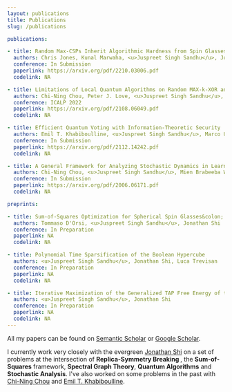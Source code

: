```yaml
---
layout: publications
title: Publications
slug: /publications

publications:

- title: Random Max-CSPs Inherit Algorithmic Hardness from Spin Glasses
  authors: Chris Jones, Kunal Marwaha, <u>Juspreet Singh Sandhu</u>, Jonathan Shi
  conference: In Submission
  paperlink: https://arxiv.org/pdf/2210.03006.pdf
  codelink: NA

- title: Limitations of Local Quantum Algorithms on Random MAX-k-XOR and Beyond
  authors: Chi-Ning Chou, Peter J. Love, <u>Juspreet Singh Sandhu</u>, Jonathan Shi
  conference: ICALP 2022
  paperlink: https://arxiv.org/pdf/2108.06049.pdf
  codelink: NA

- title: Efficient Quantum Voting with Information-Theoretic Security
  authors: Emil T. Khabiboulline, <u>Juspreet Singh Sandhu</u>, Marco Ugo Gambetta, Mikhail D. Lukin, Johannes Borregaard
  conference: In Submission
  paperlink: https://arxiv.org/pdf/2112.14242.pdf
  codelink: NA

- title: A General Framework for Analyzing Stochastic Dynamics in Learning Algorithms
  authors: Chi-Ning Chou, <u>Juspreet Singh Sandhu</u>, Mien Brabeeba Wang, Tiancheng Yu
  conference: In Submission
  paperlink: https://arxiv.org/pdf/2006.06171.pdf
  codelink: NA

preprints:

- title: Sum-of-Squares Optimization for Spherical Spin Glasses&colon; The fRSB Regime
  authors: Tommaso D'Orsi, <u>Juspreet Singh Sandhu</u>, Jonathan Shi
  conference: In Preparation
  paperlink: NA
  codelink: NA

- title: Polynomial Time Sparsification of the Boolean Hypercube
  authors: <u>Juspreet Singh Sandhu</u>, Jonathan Shi, Luca Trevisan
  conference: In Preparation
  paperlink: NA
  codelink: NA

- title: Iterative Maximization of the Generalized TAP Free Energy of the SK Model under fRSB
  authors: <u>Juspreet Singh Sandhu</u>, Jonathan Shi
  conference: In Preparation
  paperlink: NA
  codelink: NA
---
```


All my papers can be found on [Semantic Scholar](https://www.semanticscholar.org/author/Juspreet-Singh-Sandhu/2052821753) or [Google Scholar](https://scholar.google.com/citations?user=2G4gViMAAAAJ).
<br/>

I currently work very closely with the evergreen [Jonathan Shi](https://jshi.science/) on a set of problems at the intersection of <strong> Replica-Symmetry Breaking </strong>, the <strong>Sum-of-Squares</strong> framework, <strong>Spectral Graph Theory</strong>, <strong>Quantum Algorithms</strong> and <strong>Stochastic Analysis</strong>. I've also worked on some problems in the past with [Chi-Ning Chou](https://cnchou.github.io/) and [Emil T. Khabiboulline](https://ekhabiboulline.me/).
